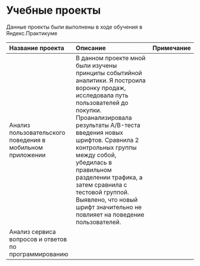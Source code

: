 # Учебные проекты

Данные проекты были выполнены в ходе обучения в Яндекс.Практикуме

| Название проекта      | Описание               | Примечание                 |
| :-------------------- | :--------------------- |:---------------------------|
| Анализ пользовательского поведения в мобильном приложении | В данном проекте мной были изучены принципы событийной аналитики. Я построила воронку продаж, исследовала путь пользователей до покупки. Проанализировала результаты A/B-теста введения новых шрифтов. Сравнила 2 контрольных группы между собой, убедилась в правильном разделении трафика, а затем сравнила с тестовой группой. Выявлено, что новый шрифт значительно не повлияет на поведение пользователей. |  |
| Анализ сервиса вопросов и ответов по программированию| ||
